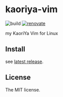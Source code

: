 # kaoriya-vim

![build](https://github.com/sasaplus1/kaoriya-vim/workflows/build/badge.svg)
[![renovate](https://badges.renovateapi.com/github/sasaplus1/kaoriya-vim)](https://renovatebot.com)

my KaoriYa Vim for Linux

## Install

see [latest release](https://github.com/sasaplus1/kaoriya-vim/releases/latest).

## License

The MIT license.
